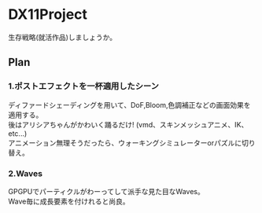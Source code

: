 # DX11Project
生存戦略(就活作品)しましょうか。

## Plan
### 1.ポストエフェクトを一杯適用したシーン
ディファードシェーディングを用いて、DoF,Bloom,色調補正などの画面効果を適用する。  
後はアリシアちゃんがかわいく踊るだけ! (vmd、スキンメッシュアニメ、IK、etc...)  
アニメーション無理そうだったら、ウォーキングシミュレーターorパズルに切り替え。

### 2.Waves
GPGPUでパーティクルがわーってして派手な見た目なWaves。  
Wave毎に成長要素を付けれると尚良。
